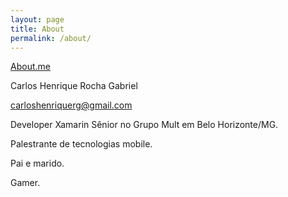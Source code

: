 ```yaml
---
layout: page
title: About
permalink: /about/
---
```

[About.me](https://about.me/carloshrgabriel)

Carlos Henrique Rocha Gabriel

carloshenriquerg@gmail.com

Developer Xamarin Sênior no Grupo Mult em Belo Horizonte/MG.

Palestrante de tecnologias mobile.

Pai e marido. 

Gamer.
